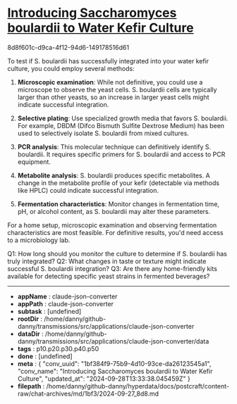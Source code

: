 # [Introducing Saccharomyces boulardii to Water Kefir Culture](https://claude.ai/chat/1bf384f9-75b9-4d10-93ce-da26123545a1)

8d8f601c-d9ca-4f12-94d6-149178516d61

 To test if S. boulardii has successfully integrated into your water kefir culture, you could employ several methods:

1. **Microscopic examination**: While not definitive, you could use a microscope to observe the yeast cells. S. boulardii cells are typically larger than other yeasts, so an increase in larger yeast cells might indicate successful integration.

2. **Selective plating**: Use specialized growth media that favors S. boulardii. For example, DBDM (Difco Bismuth Sulfite Dextrose Medium) has been used to selectively isolate S. boulardii from mixed cultures.

3. **PCR analysis**: This molecular technique can definitively identify S. boulardii. It requires specific primers for S. boulardii and access to PCR equipment.

4. **Metabolite analysis**: S. boulardii produces specific metabolites. A change in the metabolite profile of your kefir (detectable via methods like HPLC) could indicate successful integration.

5. **Fermentation characteristics**: Monitor changes in fermentation time, pH, or alcohol content, as S. boulardii may alter these parameters.

For a home setup, microscopic examination and observing fermentation characteristics are most feasible. For definitive results, you'd need access to a microbiology lab.

Q1: How long should you monitor the culture to determine if S. boulardii has truly integrated?
Q2: What changes in taste or texture might indicate successful S. boulardii integration?
Q3: Are there any home-friendly kits available for detecting specific yeast strains in fermented beverages?

---

* **appName** : claude-json-converter
* **appPath** : claude-json-converter
* **subtask** : [undefined]
* **rootDir** : /home/danny/github-danny/transmissions/src/applications/claude-json-converter
* **dataDir** : /home/danny/github-danny/transmissions/src/applications/claude-json-converter/data
* **tags** : p10.p20.p30.p40.p50
* **done** : [undefined]
* **meta** : {
  "conv_uuid": "1bf384f9-75b9-4d10-93ce-da26123545a1",
  "conv_name": "Introducing Saccharomyces boulardii to Water Kefir Culture",
  "updated_at": "2024-09-28T13:33:38.045459Z"
}
* **filepath** : /home/danny/github-danny/hyperdata/docs/postcraft/content-raw/chat-archives/md/1bf3/2024-09-27_8d8.md